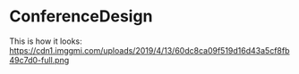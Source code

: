 # ConferenceDesign

This is how it looks:
https://cdn1.imggmi.com/uploads/2019/4/13/60dc8ca09f519d16d43a5cf8fb49c7d0-full.png

